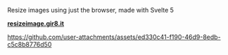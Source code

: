 Resize images using just the browser, made with Svelte 5

**[resizeimage.gir8.it](https://resizeimage.gir8.it)**

https://github.com/user-attachments/assets/ed330c41-f190-46d9-8edb-c5c8b8776d50

